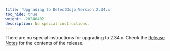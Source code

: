 ```yaml
---
title: 'Upgrading to DefectDojo Version 2.34.x'
toc_hide: true
weight: -20240402
description: No special instructions.
---
```

There are no special instructions for upgrading to 2.34.x. Check the [Release Notes](https://github.com/DefectDojo/django-DefectDojo/releases/tag/2.34.0) for the contents of the release.
